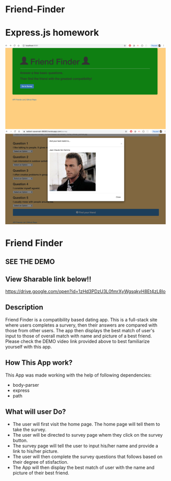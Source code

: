 # Friend-Finder
# Express.js homework

![Friends Finder Cli](friend1.jpg)
![Friends finder Cli](friend2.jpg)

# Friend Finder


## SEE THE DEMO 

## View Sharable link below!!
https://drive.google.com/open?id=1zHd3PDzU3L0fmrXyWgsqkyH8Et4zL8lo

## Description

Friend Finder is a compatibility based dating app. This is a full-stack site where users completes a survery, then their answers are compared with those from other users. The app then displays the best match of user's input to those of overall match with name and picture of a best friend. Please check the DEMO video link provided above to best familiarize yourself with this app.

## How This App work?
This App was made working with the help of following dependencies:
* body-parser
* express
* path

## What will user Do?

* The user will first visit the home page. The home page will tell them to take the survey.
* The user will be directed to survey page whem they click on the survey button.
* The survey page will tell the user to input his/her name and provide a link to his/her      picture.
* The user will then complete the survey questions that follows based on their degree of stisfaction.
* The App will then display the best match of user with the name and picture of their best friend.
